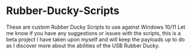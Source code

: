 # Rubber-Ducky-Scripts
These are custom Rubber Ducky Scripts to use against Windows 10/11
Let me know if you have any suggestions or issues with the scripts, this is a beta project I have taken upon myself and will keep the payloads up to do as I discover more about the abilities of the USB Rubber Ducky.
